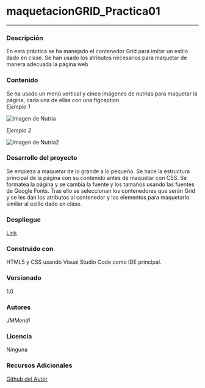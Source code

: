 # maquetacionGRID_Practica01

- - -

### **Descripción**
En esta práctica se ha manejado el contenedor Grid para imitar un estilo dado en clase. Se han usado los atributos necesarios para maquetar de manera adecuada la página web  

### **Contenido**
Se ha usado un menú vertical y cinco imágenes de nutrias para maquetar la página, cada una de ellas con una figcaption.  
_Ejemplo 1_

![Imagen de Nutria](Práctica%20Grid/media/nutria3.jpg)

_Ejemplo 2_

![Imagen de Nutria2](Práctica%20Grid/media/nutria5.jpg)

### **Desarrollo del proyecto**
Se empieza a maquetar de lo grande a lo pequeño. Se hace la estructura principal de la página con su contenido antes de maquetar con CSS. Se formatea la página y se cambia la fuente y los tamaños usando las fuentes de Google Fonts. Tras ello se seleccionan los contenedores que serán Grid y se les dan los atributos al contenedor y los elementos para maquetarlo similar al estilo dado en clase.  

### **Despliegue**
[Link](https://github.com/JMMendi/maquetacionGRID_Practica01)

### **Construido con**
HTML5 y CSS usando Visual Studio Code como IDE principal.  

### **Versionado**
1.0  

### **Autores**
*JMMendi*

### **Licencia**
Ninguna  

### **Recursos Adicionales**
  [Github del Autor](https://github.com/JMMendi) 
  
